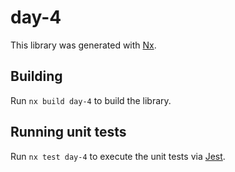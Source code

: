 # day-4

This library was generated with [Nx](https://nx.dev).

## Building

Run `nx build day-4` to build the library.

## Running unit tests

Run `nx test day-4` to execute the unit tests via [Jest](https://jestjs.io).
